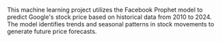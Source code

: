 This machine learning project utilizes the Facebook Prophet model to predict Google's stock price based on historical data from 2010 to 2024. The model identifies trends and seasonal patterns in stock movements to generate future price forecasts.
